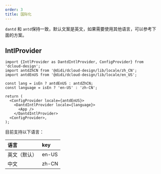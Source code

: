 ```yaml
---
order: 3
title: 国际化
---
```



`dantd` 和 `antd`保持一致，默认文案是英文，如果需要使用其他语言，可以参考下面的方案。

## IntlProvider

```
import {IntlProvider as DantdIntlProvider, ConfigProvider} from 'dcloud-design';
import antdZhCN from '@didi/dcloud-design/lib/locale/zh_CN';
import antdEnUS from '@didi/dcloud-design/lib/locale/en_US';

const lang = isEn ? antdEnUS : antdZhCN;
const language = isEn ? 'en-US' : 'zh-CN';

return (
  <ConfigProvider locale={antdEnUS}>
    <DantdIntlProvider locale={language}>
      <App />
    </DantdIntlProvider>
  <ConfigProvider>,
);
```

目前支持以下语言：

| 语言 | key |
| :-- | :-- |
| 英文（默认） | en-US |
| 中文 | zh-CN |
